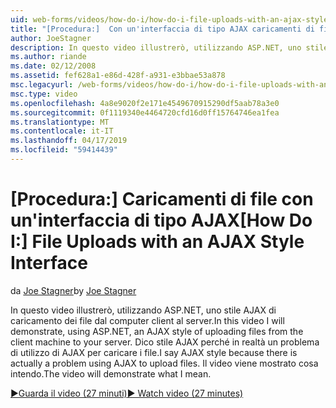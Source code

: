 ```yaml
---
uid: web-forms/videos/how-do-i/how-do-i-file-uploads-with-an-ajax-style-interface
title: "[Procedura:]  Con un'interfaccia di tipo AJAX caricamenti di file | Microsoft Docs"
author: JoeStagner
description: In questo video illustrerò, utilizzando ASP.NET, uno stile AJAX di caricamento dei file dal computer client al server. Dico stile AJAX perché è presente un...
ms.author: riande
ms.date: 02/12/2008
ms.assetid: fef628a1-e86d-428f-a931-e3bbae53a878
msc.legacyurl: /web-forms/videos/how-do-i/how-do-i-file-uploads-with-an-ajax-style-interface
msc.type: video
ms.openlocfilehash: 4a8e9020f2e171e4549670915290df5aab78a3e0
ms.sourcegitcommit: 0f1119340e4464720cfd16d0ff15764746ea1fea
ms.translationtype: MT
ms.contentlocale: it-IT
ms.lasthandoff: 04/17/2019
ms.locfileid: "59414439"
---
```

# <a name="how-do-i--file-uploads-with-an-ajax-style-interface"></a><span data-ttu-id="3de5e-104">[Procedura:]  Caricamenti di file con un'interfaccia di tipo AJAX</span><span class="sxs-lookup"><span data-stu-id="3de5e-104">[How Do I:]  File Uploads with an AJAX Style Interface</span></span>

<span data-ttu-id="3de5e-105">da [Joe Stagner](https://github.com/JoeStagner)</span><span class="sxs-lookup"><span data-stu-id="3de5e-105">by [Joe Stagner](https://github.com/JoeStagner)</span></span>

<span data-ttu-id="3de5e-106">In questo video illustrerò, utilizzando ASP.NET, uno stile AJAX di caricamento dei file dal computer client al server.</span><span class="sxs-lookup"><span data-stu-id="3de5e-106">In this video I will demonstrate, using ASP.NET, an AJAX style of uploading files from the client machine to your server.</span></span> <span data-ttu-id="3de5e-107">Dico stile AJAX perché in realtà un problema di utilizzo di AJAX per caricare i file.</span><span class="sxs-lookup"><span data-stu-id="3de5e-107">I say AJAX style because there is actually a problem using AJAX to upload files.</span></span> <span data-ttu-id="3de5e-108">Il video viene mostrato cosa intendo.</span><span class="sxs-lookup"><span data-stu-id="3de5e-108">The video will demonstrate what I mean.</span></span>

[<span data-ttu-id="3de5e-109">&#9654;Guarda il video (27 minuti)</span><span class="sxs-lookup"><span data-stu-id="3de5e-109">&#9654; Watch video (27 minutes)</span></span>](https://channel9.msdn.com/Blogs/ASP-NET-Site-Videos/how-do-i-file-uploads-with-an-ajax-style-interface)
